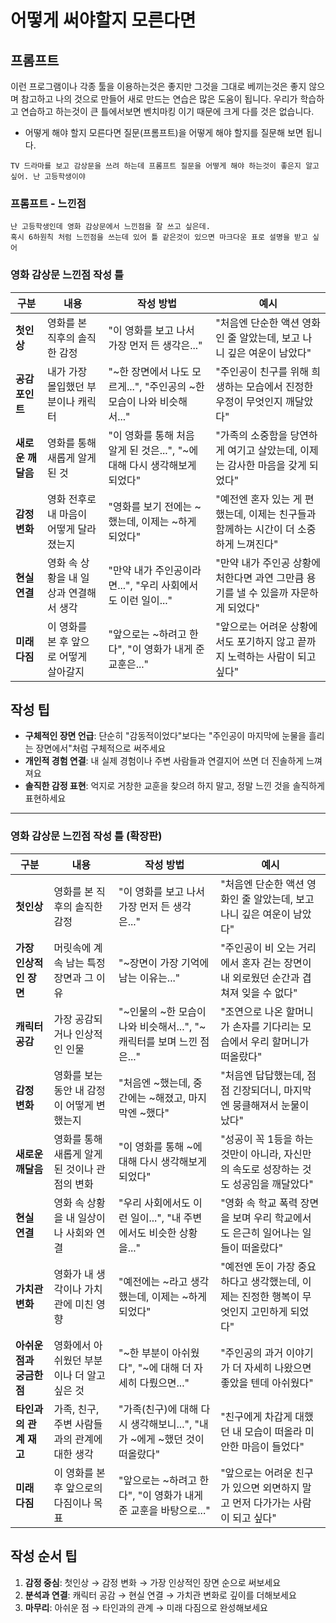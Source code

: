 # 어떻게 써야할지 모른다면

## 프롬프트
이런 프로그램이나 각종 툴을 이용하는것은 좋지만 그것을 그대로 베끼는것은 좋지 않으며 참고하고 나의 것으로 만들어 새로 만드는 연습은 많은 도움이 됩니다. 우리가 학습하고 연습하고 하는것이 큰 틀에서보면 벤치마킹 이기 때문에 크게 다를 것은 없습니다.

* 어떻게 해야 할지 모른다면 질문(프롬프트)을 어떻게 해야 할지를 질문해 보면 됩니다.
```
TV 드라마를 보고 감상문을 쓰려 하는데 프롬프트 질문을 어떻게 해야 하는것이 좋은지 알고 싶어. 난 고등학생이야
```

### 프롬프트 - 느낀점
```
난 고등학생인데 영화 감상문에서 느낀점을 잘 쓰고 싶은데.
혹시 6하원칙 처럼 느낀점을 쓰는데 있어 틀 같은것이 있으면 마크다운 표로 설명을 받고 싶어
```

### 영화 감상문 느낀점 작성 틀

| 구분 | 내용 | 작성 방법 | 예시 |
|------|------|-----------|------|
| **첫인상** | 영화를 본 직후의 솔직한 감정 | "이 영화를 보고 나서 가장 먼저 든 생각은..." | "처음엔 단순한 액션 영화인 줄 알았는데, 보고 나니 깊은 여운이 남았다" |
| **공감 포인트** | 내가 가장 몰입했던 부분이나 캐릭터 | "~한 장면에서 나도 모르게...", "주인공의 ~한 모습이 나와 비슷해서..." | "주인공이 친구를 위해 희생하는 모습에서 진정한 우정이 무엇인지 깨달았다" |
| **새로운 깨달음** | 영화를 통해 새롭게 알게 된 것 | "이 영화를 통해 처음 알게 된 것은...", "~에 대해 다시 생각해보게 되었다" | "가족의 소중함을 당연하게 여기고 살았는데, 이제는 감사한 마음을 갖게 되었다" |
| **감정 변화** | 영화 전후로 내 마음이 어떻게 달라졌는지 | "영화를 보기 전에는 ~했는데, 이제는 ~하게 되었다" | "예전엔 혼자 있는 게 편했는데, 이제는 친구들과 함께하는 시간이 더 소중하게 느껴진다" |
| **현실 연결** | 영화 속 상황을 내 일상과 연결해서 생각 | "만약 내가 주인공이라면...", "우리 사회에서도 이런 일이..." | "만약 내가 주인공 상황에 처한다면 과연 그만큼 용기를 낼 수 있을까 자문하게 되었다" |
| **미래 다짐** | 이 영화를 본 후 앞으로 어떻게 살아갈지 | "앞으로는 ~하려고 한다", "이 영화가 내게 준 교훈은..." | "앞으로는 어려운 상황에서도 포기하지 않고 끝까지 노력하는 사람이 되고 싶다" |

## 작성 팁
- **구체적인 장면 언급**: 단순히 "감동적이었다"보다는 "주인공이 마지막에 눈물을 흘리는 장면에서"처럼 구체적으로 써주세요
- **개인적 경험 연결**: 내 실제 경험이나 주변 사람들과 연결지어 쓰면 더 진솔하게 느껴져요
- **솔직한 감정 표현**: 억지로 거창한 교훈을 찾으려 하지 말고, 정말 느낀 것을 솔직하게 표현하세요


---


### 영화 감상문 느낀점 작성 틀 (확장판)

| 구분 | 내용 | 작성 방법 | 예시 |
|------|------|-----------|------|
| **첫인상** | 영화를 본 직후의 솔직한 감정 | "이 영화를 보고 나서 가장 먼저 든 생각은..." | "처음엔 단순한 액션 영화인 줄 알았는데, 보고 나니 깊은 여운이 남았다" |
| **가장 인상적인 장면** | 머릿속에 계속 남는 특정 장면과 그 이유 | "~장면이 가장 기억에 남는 이유는..." | "주인공이 비 오는 거리에서 혼자 걷는 장면이 내 외로웠던 순간과 겹쳐져 잊을 수 없다" |
| **캐릭터 공감** | 가장 공감되거나 인상적인 인물 | "~인물의 ~한 모습이 나와 비슷해서...", "~캐릭터를 보며 느낀 점은..." | "조연으로 나온 할머니가 손자를 기다리는 모습에서 우리 할머니가 떠올랐다" |
| **감정 변화** | 영화를 보는 동안 내 감정이 어떻게 변했는지 | "처음엔 ~했는데, 중간에는 ~해졌고, 마지막엔 ~했다" | "처음엔 답답했는데, 점점 긴장되더니, 마지막엔 뭉클해져서 눈물이 났다" |
| **새로운 깨달음** | 영화를 통해 새롭게 알게 된 것이나 관점의 변화 | "이 영화를 통해 ~에 대해 다시 생각해보게 되었다" | "성공이 꼭 1등을 하는 것만이 아니라, 자신만의 속도로 성장하는 것도 성공임을 깨달았다" |
| **현실 연결** | 영화 속 상황을 내 일상이나 사회와 연결 | "우리 사회에서도 이런 일이...", "내 주변에서도 비슷한 상황을..." | "영화 속 학교 폭력 장면을 보며 우리 학교에서도 은근히 일어나는 일들이 떠올랐다" |
| **가치관 변화** | 영화가 내 생각이나 가치관에 미친 영향 | "예전에는 ~라고 생각했는데, 이제는 ~하게 되었다" | "예전엔 돈이 가장 중요하다고 생각했는데, 이제는 진정한 행복이 무엇인지 고민하게 되었다" |
| **아쉬운 점과 궁금한 점** | 영화에서 아쉬웠던 부분이나 더 알고 싶은 것 | "~한 부분이 아쉬웠다", "~에 대해 더 자세히 다뤘으면..." | "주인공의 과거 이야기가 더 자세히 나왔으면 좋았을 텐데 아쉬웠다" |
| **타인과의 관계 재고** | 가족, 친구, 주변 사람들과의 관계에 대한 생각 | "가족(친구)에 대해 다시 생각해보니...", "내가 ~에게 ~했던 것이 떠올랐다" | "친구에게 차갑게 대했던 내 모습이 떠올라 미안한 마음이 들었다" |
| **미래 다짐** | 이 영화를 본 후 앞으로의 다짐이나 목표 | "앞으로는 ~하려고 한다", "이 영화가 내게 준 교훈을 바탕으로..." | "앞으로는 어려운 친구가 있으면 외면하지 말고 먼저 다가가는 사람이 되고 싶다" |

## 작성 순서 팁
1. **감정 중심**: 첫인상 → 감정 변화 → 가장 인상적인 장면 순으로 써보세요
2. **분석과 연결**: 캐릭터 공감 → 현실 연결 → 가치관 변화로 깊이를 더해보세요
3. **마무리**: 아쉬운 점 → 타인과의 관계 → 미래 다짐으로 완성해보세요

